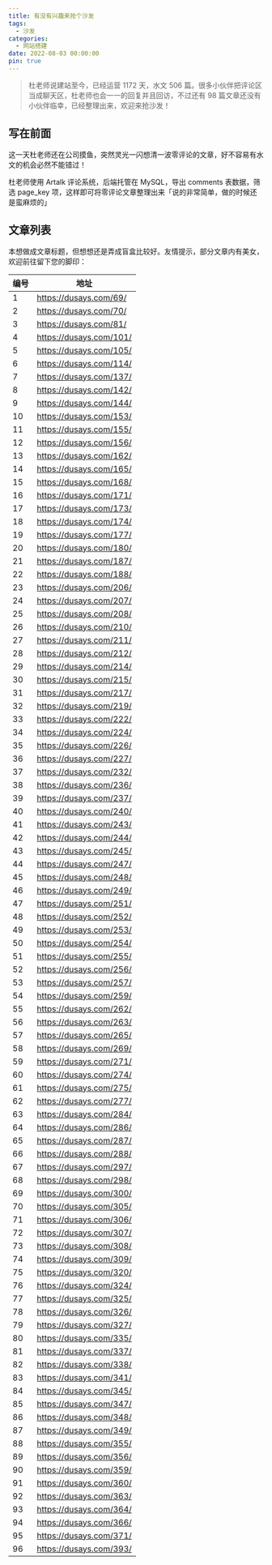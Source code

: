 ```yaml
---
title: 有没有兴趣来抢个沙发
tags:
  - 沙发
categories:
  - 网站搭建
date: 2022-08-03 00:00:00
pin: true
---
```


> 杜老师说建站至今，已经运营 1172 天，水文 506 篇。很多小伙伴把评论区当成聊天区，杜老师也会一一的回复并且回访，不过还有 98 篇文章还没有小伙伴临幸，已经整理出来，欢迎来抢沙发！

<!-- more -->

## 写在前面

这一天杜老师还在公司摸鱼，突然灵光一闪想清一波零评论的文章，好不容易有水文的机会必然不能错过！

杜老师使用 Artalk 评论系统，后端托管在 MySQL，导出 comments 表数据，筛选 page_key 项，这样即可将零评论文章整理出来「说的非常简单，做的时候还是蛮麻烦的」

## 文章列表

本想做成文章标题，但想想还是弄成盲盒比较好。友情提示，部分文章内有美女，欢迎前往留下您的脚印：

| 编号 | 地址 |
| - | - |
| 1  | https://dusays.com/69/  |
| 2  | https://dusays.com/70/  |
| 3  | https://dusays.com/81/  |
| 4  | https://dusays.com/101/ |
| 5  | https://dusays.com/105/ |
| 6  | https://dusays.com/114/ |
| 7  | https://dusays.com/137/ |
| 8  | https://dusays.com/142/ |
| 9  | https://dusays.com/144/ |
| 10 | https://dusays.com/153/ |
| 11 | https://dusays.com/155/ |
| 12 | https://dusays.com/156/ |
| 13 | https://dusays.com/162/ |
| 14 | https://dusays.com/165/ |
| 15 | https://dusays.com/168/ |
| 16 | https://dusays.com/171/ |
| 17 | https://dusays.com/173/ |
| 18 | https://dusays.com/174/ |
| 19 | https://dusays.com/177/ |
| 20 | https://dusays.com/180/ |
| 21 | https://dusays.com/187/ |
| 22 | https://dusays.com/188/ |
| 23 | https://dusays.com/206/ |
| 24 | https://dusays.com/207/ |
| 25 | https://dusays.com/208/ |
| 26 | https://dusays.com/210/ |
| 27 | https://dusays.com/211/ |
| 28 | https://dusays.com/212/ |
| 29 | https://dusays.com/214/ |
| 30 | https://dusays.com/215/ |
| 31 | https://dusays.com/217/ |
| 32 | https://dusays.com/219/ |
| 33 | https://dusays.com/222/ |
| 34 | https://dusays.com/224/ |
| 35 | https://dusays.com/226/ |
| 36 | https://dusays.com/227/ |
| 37 | https://dusays.com/232/ |
| 38 | https://dusays.com/236/ |
| 39 | https://dusays.com/237/ |
| 40 | https://dusays.com/240/ |
| 41 | https://dusays.com/243/ |
| 42 | https://dusays.com/244/ |
| 43 | https://dusays.com/245/ |
| 44 | https://dusays.com/247/ |
| 45 | https://dusays.com/248/ |
| 46 | https://dusays.com/249/ |
| 47 | https://dusays.com/251/ |
| 48 | https://dusays.com/252/ |
| 49 | https://dusays.com/253/ |
| 50 | https://dusays.com/254/ |
| 51 | https://dusays.com/255/ |
| 52 | https://dusays.com/256/ |
| 53 | https://dusays.com/257/ |
| 54 | https://dusays.com/259/ |
| 55 | https://dusays.com/262/ |
| 56 | https://dusays.com/263/ |
| 57 | https://dusays.com/265/ |
| 58 | https://dusays.com/269/ |
| 59 | https://dusays.com/271/ |
| 60 | https://dusays.com/274/ |
| 61 | https://dusays.com/275/ |
| 62 | https://dusays.com/277/ |
| 63 | https://dusays.com/284/ |
| 64 | https://dusays.com/286/ |
| 65 | https://dusays.com/287/ |
| 66 | https://dusays.com/288/ |
| 67 | https://dusays.com/297/ |
| 68 | https://dusays.com/298/ |
| 69 | https://dusays.com/300/ |
| 70 | https://dusays.com/305/ |
| 71 | https://dusays.com/306/ |
| 72 | https://dusays.com/307/ |
| 73 | https://dusays.com/308/ |
| 74 | https://dusays.com/309/ |
| 75 | https://dusays.com/320/ |
| 76 | https://dusays.com/324/ |
| 77 | https://dusays.com/325/ |
| 78 | https://dusays.com/326/ |
| 79 | https://dusays.com/327/ |
| 80 | https://dusays.com/335/ |
| 81 | https://dusays.com/337/ |
| 82 | https://dusays.com/338/ |
| 83 | https://dusays.com/341/ |
| 84 | https://dusays.com/345/ |
| 85 | https://dusays.com/347/ |
| 86 | https://dusays.com/348/ |
| 87 | https://dusays.com/349/ |
| 88 | https://dusays.com/355/ |
| 89 | https://dusays.com/356/ |
| 90 | https://dusays.com/359/ |
| 91 | https://dusays.com/360/ |
| 92 | https://dusays.com/363/ |
| 93 | https://dusays.com/364/ |
| 94 | https://dusays.com/366/ |
| 95 | https://dusays.com/371/ |
| 96 | https://dusays.com/393/ |